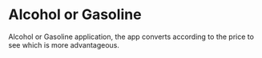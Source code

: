 # Alcohol or Gasoline
Alcohol or Gasoline application, the app converts according to the price to see which is more advantageous.
